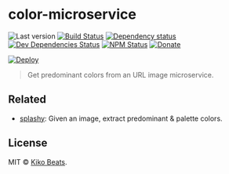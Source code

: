# color-microservice

![Last version](https://img.shields.io/github/tag/Kikobeats/color-microservice.svg?style=flat-square)
[![Build Status](https://img.shields.io/travis/Kikobeats/color-microservice/master.svg?style=flat-square)](https://travis-ci.org/Kikobeats/color-microservice)
[![Dependency status](https://img.shields.io/david/Kikobeats/color-microservice.svg?style=flat-square)](https://david-dm.org/Kikobeats/color-microservice)
[![Dev Dependencies Status](https://img.shields.io/david/dev/Kikobeats/color-microservice.svg?style=flat-square)](https://david-dm.org/Kikobeats/color-microservice#info=devDependencies)
[![NPM Status](https://img.shields.io/npm/dm/color-microservice.svg?style=flat-square)](https://www.npmjs.org/package/color-microservice)
[![Donate](https://img.shields.io/badge/donate-paypal-blue.svg?style=flat-square)](https://paypal.me/Kikobeats)

[![Deploy](https://www.herokucdn.com/deploy/button.svg)](https://heroku.com/deploy)

> Get predominant colors from an URL image microservice.

## Related

- [splashy](https://github.com/kikobeats/splashy): Given an image, extract predominant & palette colors.

## License

MIT © [Kiko Beats](https://github.com/Kikobeats).
